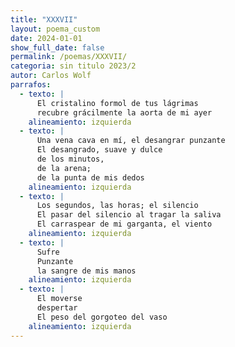 ```yaml
---
title: "XXXVII"
layout: poema_custom
date: 2024-01-01
show_full_date: false
permalink: /poemas/XXXVII/
categoria: sin titulo 2023/2
autor: Carlos Wolf
parrafos:
  - texto: |
      El cristalino formol de tus lágrimas
      recubre grácilmente la aorta de mi ayer
    alineamiento: izquierda
  - texto: |
      Una vena cava en mí, el desangrar punzante
      El desangrado, suave y dulce
      de los minutos,
      de la arena;
      de la punta de mis dedos
    alineamiento: izquierda
  - texto: |
      Los segundos, las horas; el silencio
      El pasar del silencio al tragar la saliva
      El carraspear de mi garganta, el viento
    alineamiento: izquierda
  - texto: |
      Sufre
      Punzante
      la sangre de mis manos
    alineamiento: izquierda
  - texto: |
      El moverse
      despertar
      El peso del gorgoteo del vaso
    alineamiento: izquierda
---
```

